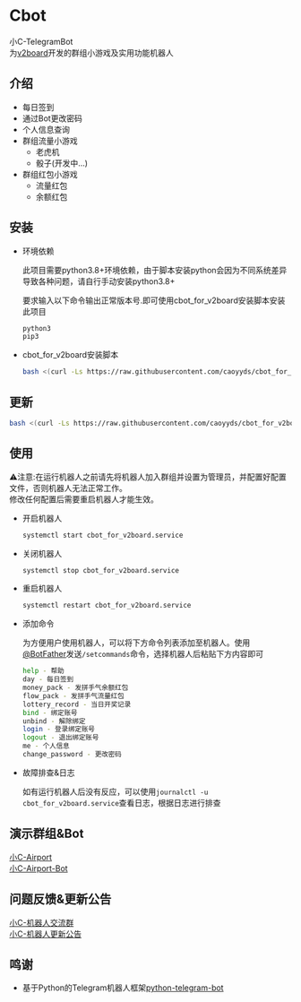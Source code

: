# Cbot

小C-TelegramBot  
为[v2board](https://github.com/v2board/v2board)开发的群组小游戏及实用功能机器人

## 介绍

- 每日签到
- 通过Bot更改密码
- 个人信息查询
- 群组流量小游戏
  - 老虎机
  - 骰子(开发中...)
- 群组红包小游戏
  - 流量红包
  - 余额红包
  
## 安装

- 环境依赖

  此项目需要python3.8+环境依赖，由于脚本安装python会因为不同系统差异导致各种问题，请自行手动安装python3.8+
  
  要求输入以下命令输出正常版本号.即可使用cbot_for_v2board安装脚本安装此项目

  ```bash
  python3
  pip3
  ```

- cbot_for_v2board安装脚本

  ```bash
  bash <(curl -Ls https://raw.githubusercontent.com/caoyyds/cbot_for_v2board/main/install_cbot.sh)
  ```

## 更新

```bash
bash <(curl -Ls https://raw.githubusercontent.com/caoyyds/cbot_for_v2board/main/update_cbot.sh)
```

## 使用

⚠️注意:在运行机器人之前请先将机器人加入群组并设置为管理员，并配置好配置文件，否则机器人无法正常工作。  
修改任何配置后需要重启机器人才能生效。

- 开启机器人

  ```bash
  systemctl start cbot_for_v2board.service
  ```

- 关闭机器人

  ```bash
  systemctl stop cbot_for_v2board.service
  ```

- 重启机器人

  ```bash
  systemctl restart cbot_for_v2board.service
  ```

- 添加命令

  为方便用户使用机器人，可以将下方命令列表添加至机器人。使用[@BotFather](https://t.me/BotFather)发送`/setcommands`命令，选择机器人后粘贴下方内容即可

  ```bash
  help - 帮助  
  day - 每日签到  
  money_pack - 发拼手气余额红包  
  flow_pack - 发拼手气流量红包  
  lottery_record - 当日开奖记录  
  bind - 绑定账号  
  unbind - 解除绑定  
  login - 登录绑定账号  
  logout - 退出绑定账号  
  me - 个人信息  
  change_password - 更改密码  
  ```

- 故障排查&日志

  如有运行机器人后没有反应，可以使用`journalctl -u cbot_for_v2board.service`查看日志，根据日志进行排查  

## 演示群组&Bot

[小C-Airport](https://t.me/cao_airport_group)  
[小C-Airport-Bot](https://t.me/cao_airport_bot)

## 问题反馈&更新公告

[小C-机器人交流群](https://t.me/cao_bot_group)  
[小C-机器人更新公告](https://t.me/cao_bot_channel)

## 鸣谢

- 基于Python的Telegram机器人框架[python-telegram-bot](https://github.com/python-telegram-bot/python-telegram-bot)
